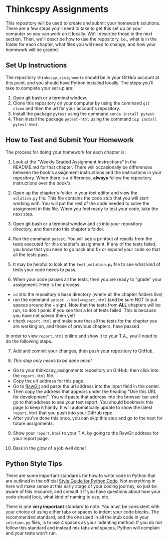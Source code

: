 # Thinkcspy Assignments

This repository will be used to create and submit your homework solutions. There are a few steps you'll need to take to get this set up on your computer so you can work on it locally. We'll describe those in the next section. Then, we'll describe how to use the repository, i.e., what is in the folder for each chapter, what files you will need to change, and how your homework will be graded. 

## Set Up Instructions

The repository ``thinkcspy_assignments`` should be in your GitHub account at this point, and you should have Python installed locally. The steps you'll take to complete your set up are:  

1. Open git bash or a terminal window. 
2. Clone this repository on your computer by using the command ``git clone`` and then the url for your account's repository. 
3. Install the package ``pytest`` using the command ``conda install pytest``. 
4. Then install the package ``pytest-html`` using the command ``pip install pytest-html``. 

## How to Test and Submit Your Homework

The process for doing your homework for each chapter is:  

1. Look at the "Weekly Graded Assignment Instructions" in the README.md for that chapter. There will occasionally be differences between the book's assignment instructions and the instructions in your repository. When there is a difference, **always** follow the repository instructions over the book's.  

2. Open up the chapter's folder in your text editor and view the ``solution.py`` file. This file contains the code stub that you will start working with. You will put the rest of the code needed to solve the assignment in this file. When you feel ready to test your code, take the next step.  

3. Open git bash or a terminal window and ``cd`` into your repository directory, and then into this chapter's folder.  

4. Run the command ``pytest``. You will see a printout of results from the tests executed for this chapter's assignment. If any of the tests failed, you know that you need to go back and fix or expand your code so that all the tests pass.  

5. It may be helpful to look at the ``test_solution.py`` file to see what kind of tests your code needs to pass.  

6. When your code passes all the tests, then you are ready to "grade" your assignment. Here is the process: 

* ``cd`` into the repository's base directory (where all the chapter folders live)
* run the command ``pytest --html=report.html`` (and be sure NOT to put spaces around the ``=`` sign). Note that the tests from **ALL** chapters will be run, so don't panic if you see that a lot of tests failed. This is because you have not solved them yet! 
* check ``report.html`` and make sure that all the tests for the chapter you are working on, and those of previous chapters, have passed.  

In order to view ``report.html`` online and show it to your T.A., you'll need to do the following steps.  

7. Add and commit your changes, then push your repository to GitHub.  

8. *This step only needs to be done once!* 

* Go to your thinkcspy_assignments repository on GitHub, then click into the ``report.html`` file.  
* Copy the url address for this page.  
* Go to [RawGit](http://rawgit.com/) and paste the url address into the input field in the center.  
* Then copy the address that appears under the heading "Use this URL for development". You will paste that address into the browser bar and go to that address to see your test report. You should bookmark this page to keep it handy. It will automatically update to show the latest ``report.html`` that you push into your GitHub repo. 
* After you've done this once, you can skip this step and go to the next for future assignments. 

9. Show your ``report.html`` to your T.A. by going to the RawGit address for your report page.  

10. Bask in the glow of a job well done!

## Python Style Tips  

There are some important standards for how to write code in Python that are outlined in the official [Style Guide for Python Code](https://www.python.org/dev/peps/pep-0008/). Not everything in here will make sense at this early stage of your coding journey, so just be aware of this resource, and consult it if you have questions about how your code should look, what kind of naming to use, etc.  

There is one **very important** standard to note. You must be consistent with your choice of using either tabs or spaces to indent your code blocks. The recommended standard, and the one used in all the stub code in your ``solution.py`` files, is to use 4 spaces as your indenting method. If you do not follow this standard and instead mix tabs and spaces, Python will complain and your tests won't run.




